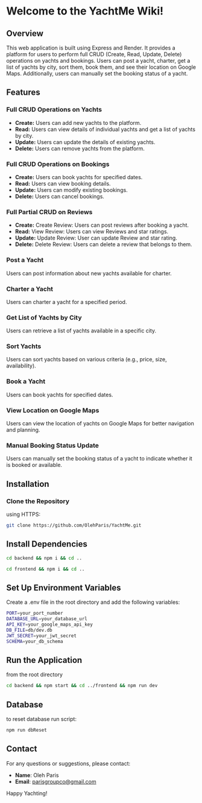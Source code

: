 # Welcome to the YachtMe Wiki!

## **Overview**

This web application is built using Express and Render. It provides a platform for users to perform full CRUD (Create, Read, Update, Delete) operations on yachts and bookings. Users can post a yacht, charter, get a list of yachts by city, sort them, book them, and see their location on Google Maps. Additionally, users can manually set the booking status of a yacht.

## **Features**

### Full CRUD Operations on Yachts

- **Create:** Users can add new yachts to the platform.
- **Read:** Users can view details of individual yachts and get a list of yachts by city.
- **Update:** Users can update the details of existing yachts.
- **Delete:** Users can remove yachts from the platform.

### Full CRUD Operations on Bookings

- **Create:** Users can book yachts for specified dates.
- **Read:** Users can view booking details.
- **Update:** Users can modify existing bookings.
- **Delete:** Users can cancel bookings.

### Full Partial CRUD on Reviews

- **Create:** Create Review: Users can post reviews after booking a yacht.
- **Read:** View Review: Users can view Reviews and star ratings.
- **Update:** Update Review: User can update Review and star rating.
- **Delete:** Delete Review: Users can delete a review that belongs to them.


### Post a Yacht

Users can post information about new yachts available for charter.

### Charter a Yacht

Users can charter a yacht for a specified period.

### Get List of Yachts by City

Users can retrieve a list of yachts available in a specific city.

### Sort Yachts

Users can sort yachts based on various criteria (e.g., price, size, availability).

### Book a Yacht

Users can book yachts for specified dates.

### View Location on Google Maps

Users can view the location of yachts on Google Maps for better navigation and planning.

### Manual Booking Status Update

Users can manually set the booking status of a yacht to indicate whether it is booked or available.

## **Installation**

### Clone the Repository

using HTTPS:

```bash
git clone https://github.com/OlehParis/YachtMe.git
```

## Install Dependencies

```bash
cd backend && npm i && cd ..
```

```bash
cd frontend && npm i && cd ..
```

## Set Up Environment Variables

Create a .env file in the root directory and add the following variables:

```bash
PORT=your_port_number
DATABASE_URL=your_database_url
API_KEY=your_google_maps_api_key
DB_FILE=db/dev.db
JWT_SECRET=your_jwt_secret
SCHEMA=your_db_schema
```

## Run the Application

from the root directory

```bash
cd backend && npm start && cd ../frontend && npm run dev
```

## Database

to reset database run script:

```bash
npm run dbReset
```

## Contact

For any questions or suggestions, please contact:

- **Name**: Oleh Paris
- **Email**: parisgroupco@gmail.com

Happy Yachting!
